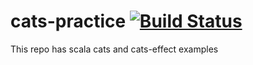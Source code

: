 # cats-practice [![Build Status](https://travis-ci.com/abdheshkumar/cats-practice.svg?branch=master)](https://travis-ci.com/abdheshkumar/cats-practice)
This repo has scala cats and cats-effect examples
